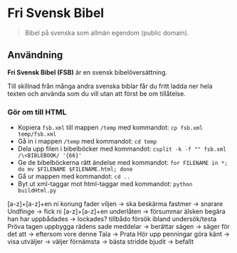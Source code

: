 # Fri Svensk Bibel
> Bibel på svenska som allmän egendom (public domain).

## Användning
 **Fri Svensk Bibel (FSB)** är en svensk bibelöversättning.

 Till skillnad från många andra svenska biblar får du fritt ladda ner hela texten och använda som du vill utan att först be om tillåtelse.

### Gör om till HTML
- Kopiera `fsb.xml`  till mappen `/temp` med kommandot: ```cp fsb.xml temp/fsb.xml```
- Gå in i mappen `/temp` med kommandot: ```cd temp```
- Dela upp filen i bibelböcker med kommandot: ```csplit -k -f "" fsb.xml /\<BIBLEBOOK/ '{66}'```
- Ge de bibelböckerna rätt ändelse med kommandot: ```for FILENAME in *; do mv $FILENAME $FILENAME.html; done```
- Gå ur mappen med kommandot: ```cd ..```
- Byt ut xml-taggar mot html-taggar med kommandot: ```python buildHtml.py```


[a-z]+[a-z]+en ni 
konung
fader
viljen -> ska
beskärma
fastmer -> snarare
Undfinge -> fick
ni [a-z]+[a-z]+en 
underlåten -> försummar
älsken
begära
han har
uppbådades -> lockades?
tillbådo
försök ibland undersök/testa
Pröva
tagen
uppbygga
rädens
sade
meddelar -> berättar
sägen -> säger
för det att -> eftersom
vore
denne
Tala -> Prata
Hör upp
penningar
göra känt -> visa
utväljer -> väljer
förnämsta -> bästa
stridde
bjudit -> befallt